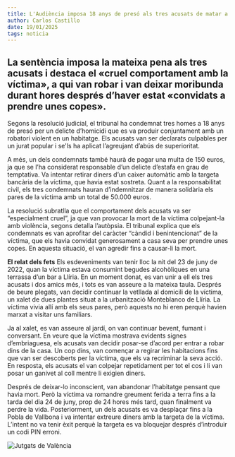 ```yaml
---
title: L'Audiència imposa 18 anys de presó als tres acusats de matar a cops un advocat a Llíria
author: Carlos Castillo
date: 19/01/2025
tags: noticia
---
```


## La sentència imposa la mateixa pena als tres acusats i destaca el «cruel comportament amb la víctima», a qui van robar i van deixar moribunda durant hores després d’haver estat «convidats a prendre unes copes».

Segons la resolució judicial, el tribunal ha condemnat tres homes a 18 anys de presó per un delicte d’homicidi que es va produir conjuntament amb un robatori violent en un habitatge. Els acusats van ser declarats culpables per un jurat popular i se'ls ha aplicat l’agreujant d’abús de superioritat.

A més, un dels condemnats també haurà de pagar una multa de 150 euros, ja que se l’ha considerat responsable d’un delicte d’estafa en grau de temptativa. Va intentar retirar diners d’un caixer automàtic amb la targeta bancària de la víctima, que havia estat sostreta. Quant a la responsabilitat civil, els tres condemnats hauran d’indemnitzar de manera solidària els pares de la víctima amb un total de 50.000 euros.

La resolució subratlla que el comportament dels acusats va ser “especialment cruel”, ja que van provocar la mort de la víctima colpejant-la amb violència, segons detalla l’autòpsia. El tribunal explica que els condemnats es van aprofitar del caràcter “càndid i benintencionat” de la víctima, que els havia convidat generosament a casa seva per prendre unes copes. En aquesta situació, el van agredir fins a causar-li la mort.


**El relat dels fets**
Els esdeveniments van tenir lloc la nit del 23 de juny de 2022, quan la víctima estava consumint begudes alcohòliques en una terrassa d’un bar a Llíria. En un moment donat, es van unir a ell els tres acusats i dos amics més, i tots es van asseure a la mateixa taula. Després de beure plegats, van decidir continuar la vetllada al domicili de la víctima, un xalet de dues plantes situat a la urbanització Monteblanco de Llíria. La víctima vivia allí amb els seus pares, però aquests no hi eren perquè havien marxat a visitar uns familiars.

Ja al xalet, es van asseure al jardí, on van continuar bevent, fumant i conversant. En veure que la víctima mostrava evidents signes d’embriaguesa, els acusats van decidir posar-se d’acord per entrar a robar dins de la casa. Un cop dins, van començar a regirar les habitacions fins que van ser descoberts per la víctima, que els va recriminar la seva acció. En resposta, els acusats el van colpejar repetidament per tot el cos i li van posar un ganivet al coll mentre li exigien diners.

Després de deixar-lo inconscient, van abandonar l’habitatge pensant que havia mort. Però la víctima va romandre greument ferida a terra fins a la tarda del dia 24 de juny, prop de 24 hores més tard, quan finalment va perdre la vida. Posteriorment, un dels acusats es va desplaçar fins a la Pobla de Vallbona i va intentar extreure diners amb la targeta de la víctima. L’intent no va tenir èxit perquè la targeta es va bloquejar després d’introduir un codi PIN erroni.

![Jutgats de València](/assets/continguts/recursos/20250119-Imatge-Jutgats.jpg "Jutgats de València")